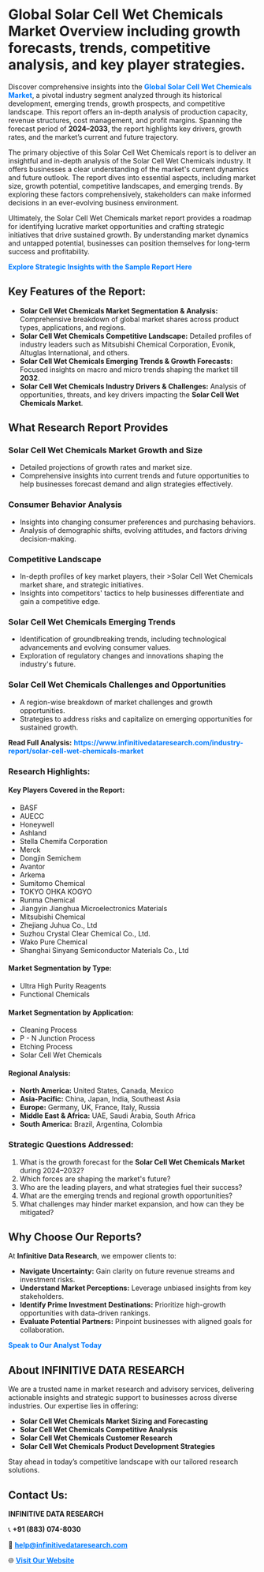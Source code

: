 <h1>Global Solar Cell Wet Chemicals Market Overview including growth forecasts, trends, competitive analysis, and key player strategies.</h1>
<p>
Discover comprehensive insights into the 
<a href="https://www.infinitivedataresearch.com/industry-report/solar-cell-wet-chemicals-market" rel="dofollow" style="color: #007BFF; text-decoration: none;"><strong>Global Solar Cell Wet Chemicals Market</strong></a>, a pivotal industry segment analyzed through its historical development, emerging trends, growth prospects, and competitive landscape. This report offers an in-depth analysis of production capacity, revenue structures, cost management, and profit margins. Spanning the forecast period of <strong>2024–2033</strong>, the report highlights key drivers, growth rates, and the market’s current and future trajectory.
</p>
<p>
The primary objective of this Solar Cell Wet Chemicals report is to deliver an insightful and in-depth analysis of the Solar Cell Wet Chemicals industry. It offers businesses a clear understanding of the market's current dynamics and future outlook. The report dives into essential aspects, including market size, growth potential, competitive landscapes, and emerging trends. By exploring these factors comprehensively, stakeholders can make informed decisions in an ever-evolving business environment.
</p>
<p>
Ultimately, the Solar Cell Wet Chemicals market report provides a roadmap for identifying lucrative market opportunities and crafting strategic initiatives that drive sustained growth. By understanding market dynamics and untapped potential, businesses can position themselves for long-term success and profitability.
</p>
<p>
<a href="https://www.infinitivedataresearch.com/request-sample/reportId=110985" style="color: #007BFF; text-decoration: none;"><strong>Explore Strategic Insights with the Sample Report Here</strong></a>
</p>

<h2>Key Features of the Report:</h2>
<ul>
<li><strong>Solar Cell Wet Chemicals Market Segmentation & Analysis:</strong> Comprehensive breakdown of global market shares across product types, applications, and regions.</li>
<li><strong>Solar Cell Wet Chemicals Competitive Landscape:</strong> Detailed profiles of industry leaders such as Mitsubishi Chemical Corporation, Evonik, Altuglas International, and others.</li>
<li><strong>Solar Cell Wet Chemicals Emerging Trends & Growth Forecasts:</strong> Focused insights on macro and micro trends shaping the market till <strong>2032</strong>.</li>
<li><strong>Solar Cell Wet Chemicals Industry Drivers & Challenges:</strong> Analysis of opportunities, threats, and key drivers impacting the <strong>Solar Cell Wet Chemicals Market</strong>.</li>
</ul>

<h2>What Research Report Provides</h2>
<h3>Solar Cell Wet Chemicals Market Growth and Size</h3>
<ul>
<li>Detailed projections of growth rates and market size.</li>
<li>Comprehensive insights into current trends and future opportunities to help businesses forecast demand and align strategies effectively.</li>
</ul>

<h3>Consumer Behavior Analysis</h3>
<ul>
<li>Insights into changing consumer preferences and purchasing behaviors.</li>
<li>Analysis of demographic shifts, evolving attitudes, and factors driving decision-making.</li>
</ul>

<h3>Competitive Landscape</h3>
<ul>
<li>In-depth profiles of key market players, their >Solar Cell Wet Chemicals market share, and strategic initiatives.</li>
<li>Insights into competitors' tactics to help businesses differentiate and gain a competitive edge.</li>
</ul>

<h3>Solar Cell Wet Chemicals Emerging Trends</h3>
<ul>
<li>Identification of groundbreaking trends, including technological advancements and evolving consumer values.</li>
<li>Exploration of regulatory changes and innovations shaping the industry's future.</li>
</ul>

<h3>Solar Cell Wet Chemicals Challenges and Opportunities</h3>
<ul>
<li>A region-wise breakdown of market challenges and growth opportunities.</li>
<li>Strategies to address risks and capitalize on emerging opportunities for sustained growth.</li>
</ul>
<p><strong>Read Full Analysis:</strong> <a href="https://www.infinitivedataresearch.com/industry-report/solar-cell-wet-chemicals-market" rel="dofollow" style="color: #007BFF; text-decoration: none;"><strong>https://www.infinitivedataresearch.com/industry-report/solar-cell-wet-chemicals-market</strong></a></p>
<h3>Research Highlights:</h3>
<h4>Key Players Covered in the Report:</h4>
<ul><li>BASF</li><li>AUECC</li><li>Honeywell</li><li>Ashland</li><li>Stella Chemifa Corporation</li><li>Merck</li><li>Dongjin Semichem</li><li>Avantor</li><li>Arkema</li><li>Sumitomo Chemical</li><li>TOKYO OHKA KOGYO</li><li>Runma Chemical</li><li>Jiangyin Jianghua Microelectronics Materials</li><li>Mitsubishi Chemical</li><li>Zhejiang Juhua Co., Ltd</li><li>Suzhou Crystal Clear Chemical Co., Ltd.</li><li>Wako Pure Chemical</li><li>Shanghai Sinyang Semiconductor Materials Co., Ltd</li></ul>
<h4>Market Segmentation by Type:</h4>
<ul><li>Ultra High Purity Reagents</li><li>Functional Chemicals</li></ul>
<h4>Market Segmentation by Application:</h4>
<ul><li>Cleaning Process</li><li>P - N Junction Process</li><li>Etching Process</li><li>Solar Cell Wet Chemicals</li></ul>

<h4>Regional Analysis:</h4>
<ul>
<li><strong>North America:</strong> United States, Canada, Mexico</li>
<li><strong>Asia-Pacific:</strong> China, Japan, India, Southeast Asia</li>
<li><strong>Europe:</strong> Germany, UK, France, Italy, Russia</li>
<li><strong>Middle East & Africa:</strong> UAE, Saudi Arabia, South Africa</li>
<li><strong>South America:</strong> Brazil, Argentina, Colombia</li>
</ul>

<h3>Strategic Questions Addressed:</h3>
<ol>
<li>What is the growth forecast for the <strong>Solar Cell Wet Chemicals Market</strong> during 2024–2032?</li>
<li>Which forces are shaping the market's future?</li>
<li>Who are the leading players, and what strategies fuel their success?</li>
<li>What are the emerging trends and regional growth opportunities?</li>
<li>What challenges may hinder market expansion, and how can they be mitigated?</li>
</ol>

<h2>Why Choose Our Reports?</h2>
<p>At <strong>Infinitive Data Research</strong>, we empower clients to:</p>
<ul>
<li><strong>Navigate Uncertainty:</strong> Gain clarity on future revenue streams and investment risks.</li>
<li><strong>Understand Market Perceptions:</strong> Leverage unbiased insights from key stakeholders.</li>
<li><strong>Identify Prime Investment Destinations:</strong> Prioritize high-growth opportunities with data-driven rankings.</li>
<li><strong>Evaluate Potential Partners:</strong> Pinpoint businesses with aligned goals for collaboration.</li>
</ul>
<p><a href="https://www.infinitivedataresearch.com/industry-report/solar-cell-wet-chemicals-market" rel="dofollow" style="color: #007BFF; text-decoration: none;"><strong>Speak to Our Analyst Today</strong></a></p>

<h2>About INFINITIVE DATA RESEARCH</h2>
<p>We are a trusted name in market research and advisory services, delivering actionable insights and strategic support to businesses across diverse industries. Our expertise lies in offering:</p>
<ul>
<li><strong>Solar Cell Wet Chemicals Market Sizing and Forecasting</strong></li>
<li><strong>Solar Cell Wet Chemicals Competitive Analysis</strong></li>
<li><strong>Solar Cell Wet Chemicals Customer Research</strong></li>
<li><strong>Solar Cell Wet Chemicals Product Development Strategies</strong></li>
</ul>
<p>Stay ahead in today’s competitive landscape with our tailored research solutions.</p>

<h2>Contact Us:</h2>
<p><strong>INFINITIVE DATA RESEARCH</strong></p>
<p>📞 <strong>+91 (883) 074-8030</strong></p>
<p>📧 <strong><a href="mailto:help@infinitivedataresearch.com" style="color: #007BFF;">help@infinitivedataresearch.com</a></strong></p>
<p>🌐 <strong><a href="https://www.infinitivedataresearch.com" rel="dofollow" style="color: #007BFF;">Visit Our Website</a></strong></p>